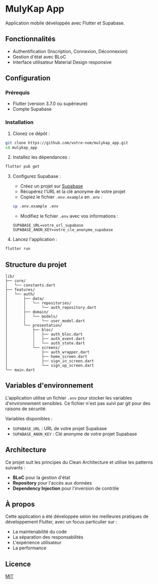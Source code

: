 # MulyKap App

Application mobile développée avec Flutter et Supabase.

## Fonctionnalités

- Authentification (Inscription, Connexion, Déconnexion)
- Gestion d'état avec BLoC
- Interface utilisateur Material Design responsive

## Configuration

### Prérequis

- Flutter (version 3.7.0 ou supérieure)
- Compte Supabase

### Installation

1. Clonez ce dépôt :
```bash
git clone https://github.com/votre-nom/mulykap_app.git
cd mulykap_app
```

2. Installez les dépendances :
```bash
flutter pub get
```

3. Configurez Supabase :
   - Créez un projet sur [Supabase](https://supabase.com)
   - Récupérez l'URL et la clé anonyme de votre projet
   - Copiez le fichier `.env.example` en `.env` :
   ```bash
   cp .env.example .env
   ```
   - Modifiez le fichier `.env` avec vos informations :
   ```
   SUPABASE_URL=votre_url_supabase
   SUPABASE_ANON_KEY=votre_cle_anonyme_supabase
   ```

4. Lancez l'application :
```bash
flutter run
```

## Structure du projet

```
lib/
├── core/
│   └── constants.dart
├── features/
│   └── auth/
│       ├── data/
│       │   └── repositories/
│       │       └── auth_repository.dart
│       ├── domain/
│       │   └── models/
│       │       └── user_model.dart
│       └── presentation/
│           ├── bloc/
│           │   ├── auth_bloc.dart
│           │   ├── auth_event.dart
│           │   └── auth_state.dart
│           └── screens/
│               ├── auth_wrapper.dart
│               ├── home_screen.dart
│               ├── sign_in_screen.dart
│               └── sign_up_screen.dart
└── main.dart
```

## Variables d'environnement

L'application utilise un fichier `.env` pour stocker les variables d'environnement sensibles. Ce fichier n'est pas suivi par git pour des raisons de sécurité.

Variables disponibles :
- `SUPABASE_URL` : URL de votre projet Supabase
- `SUPABASE_ANON_KEY` : Clé anonyme de votre projet Supabase

## Architecture

Ce projet suit les principes du Clean Architecture et utilise les patterns suivants :
- **BLoC** pour la gestion d'état
- **Repository** pour l'accès aux données
- **Dependency Injection** pour l'inversion de contrôle

## À propos

Cette application a été développée selon les meilleures pratiques de développement Flutter, avec un focus particulier sur :
- La maintenabilité du code
- La séparation des responsabilités
- L'expérience utilisateur
- La performance

## Licence

[MIT](LICENSE)
